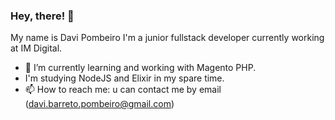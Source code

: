 ### Hey, there! 👋

My name is Davi Pombeiro
I'm a junior fullstack developer currently working at IM Digital.

- 🌱 I’m currently learning and working with Magento PHP.
- I'm studying NodeJS and Elixir in my spare time.
- 📫 How to reach me: u can contact me by email (davi.barreto.pombeiro@gmail.com)
